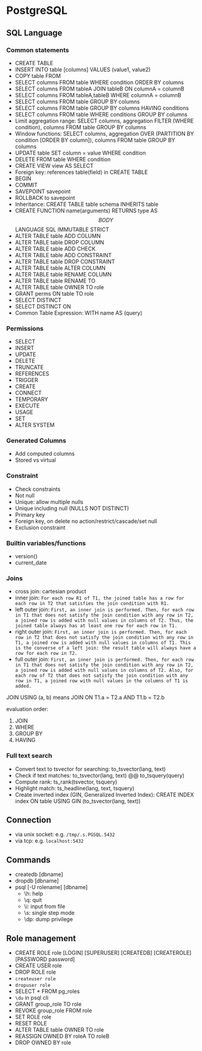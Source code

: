 # PostgreSQL

## SQL Language

### Common statements

- CREATE TABLE
- INSERT INTO table [columns] VALUES (value1, value2)
- COPY table FROM
- SELECT columns FROM table WHERE condition ORDER BY columns
- SELECT columns FROM tableA JOIN tableB ON columnA = columnB
- SELECT columns FROM tableA,tableB WHERE columnA = columnB
- SELECT columns FROM table GROUP BY columns
- SELECT columns FROM table GROUP BY columns HAVING conditions
- SELECT columns FROM table WHERE conditions GROUP BY columns
- Limit aggregation range: SELECT columns, aggregation FILTER (WHERE condition), columns FROM table GROUP BY columns
- Window functions: SELECT columns, aggregation OVER (PARTITION BY condition [ORDER BY column]), columns FROM table GROUP BY columns
- UPDATE table SET column = value WHERE condition
- DELETE FROM table WHERE condition
- CREATE VIEW view AS SELECT
- Foreign key: references table(field) in CREATE TABLE
- BEGIN
- COMMIT
- SAVEPOINT savepoint
- ROLLBACK to savepoint
- Inheritance: CREATE TABLE table schema INHERITS table
- CREATE FUNCTION name(arguments) RETURNS type AS $$ BODY $$ LANGUAGE SQL IMMUTABLE STRICT
- ALTER TABLE table ADD COLUMN
- ALTER TABLE table DROP COLUMN
- ALTER TABLE table ADD CHECK
- ALTER TABLE table ADD CONSTRAINT
- ALTER TABLE table DROP CONSTRAINT
- ALTER TABLE table ALTER COLUMN
- ALTER TABLE table RENAME COLUMN
- ALTER TABLE table RENAME TO
- ALTER TABLE table OWNER TO role
- GRANT perms ON table TO role
- SELECT DISTINCT
- SELECT DISTINCT ON
- Common Table Expression: WITH name AS (query)

### Permissions

- SELECT
- INSERT
- UPDATE
- DELETE
- TRUNCATE
- REFERENCES
- TRIGGER
- CREATE
- CONNECT
- TEMPORARY
- EXECUTE
- USAGE
- SET
- ALTER SYSTEM

### Generated Columns

- Add computed columns
- Stored vs virtual

### Constraint

- Check constraints
- Not null
- Unique: allow multiple nulls
- Unique including null (NULLS NOT DISTINCT)
- Primary key
- Foreign key, on delete no action/restrict/cascade/set null
- Exclusion constraint

### Builtin variables/functions

- version()
- current_date

### Joins

- cross join: cartesian product
- inner join: `For each row R1 of T1, the joined table has a row for each row in T2 that satisfies the join condition with R1.`
- left outer join: `First, an inner join is performed. Then, for each row in T1 that does not satisfy the join condition with any row in T2, a joined row is added with null values in columns of T2. Thus, the joined table always has at least one row for each row in T1.`
- right outer join: `First, an inner join is performed. Then, for each row in T2 that does not satisfy the join condition with any row in T1, a joined row is added with null values in columns of T1. This is the converse of a left join: the result table will always have a row for each row in T2.`
- full outer join: `First, an inner join is performed. Then, for each row in T1 that does not satisfy the join condition with any row in T2, a joined row is added with null values in columns of T2. Also, for each row of T2 that does not satisfy the join condition with any row in T1, a joined row with null values in the columns of T1 is added.`

JOIN USING (a, b) means JOIN ON T1.a = T2.a AND T1.b = T2.b

evaluation order:

1. JOIN
2. WHERE
3. GROUP BY
4. HAVING

### Full text search

- Convert text to tsvector for searching: to_tsvector(lang, text)
- Check if text matches: to_tsvector(lang, text) @@ to_tsquery(query)
- Compute rank: ts_rank(tsvector, tsquery)
- Highlight match: ts_headline(lang, text, tsquery)
- Create inverted index (GIN, Generalized Inverted Index): CREATE INDEX index ON table USING GIN (to_tsvector(lang, text))

## Connection

- via unix socket: e.g. `/tmp/.s.PGSQL.5432`
- via tcp: e.g. `localhost:5432`

## Commands

- createdb [dbname]
- dropdb [dbname]
- psql [-U rolename] [dbname]
	- \h: help
	- \q: quit
	- \i: input from file
	- \s: single step mode
	- \dp: dump privilege

## Role management

- CREATE ROLE role [LOGIN] [SUPERUSER] [CREATEDB] [CREATEROLE] [PASSWORD password]
- CREATE USER role
- DROP ROLE role
- `createuser role`
- `dropuser role`
- SELECT * FROM pg_roles
- `\du` in psql cli
- GRANT group_role TO role
- REVOKE group_role FROM role
- SET ROLE role
- RESET ROLE
- ALTER TABLE table OWNER TO role
- REASSIGN OWNED BY roleA TO roleB
- DROP OWNED BY role
